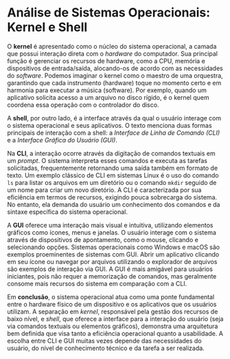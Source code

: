 # Análise de Sistemas Operacionais: Kernel e Shell

O **kernel** é apresentado como o núcleo do sistema operacional, a camada que possui interação direta com o *hardware* do computador. Sua principal função é gerenciar os recursos de hardware, como a CPU, memória e dispositivos de entrada/saída, alocando-os de acordo com as necessidades do *software*. Podemos imaginar o kernel como o maestro de uma orquestra, garantindo que cada instrumento (hardware) toque no momento certo e em harmonia para executar a música (software). Por exemplo, quando um aplicativo solicita acesso a um arquivo no disco rígido, é o kernel quem coordena essa operação com o controlador do disco.

A **shell**, por outro lado, é a interface através da qual o usuário interage com o sistema operacional e seus aplicativos. O texto menciona duas formas principais de interação com a shell: a *Interface de Linha de Comando (CLI)* e a *Interface Gráfica do Usuário (GUI)*.

Na **CLI**, a interação ocorre através da digitação de comandos textuais em um *prompt*. O sistema interpreta esses comandos e executa as tarefas solicitadas, frequentemente retornando uma saída também em formato de texto. Um exemplo clássico de CLI em sistemas Linux é o uso do comando `ls` para listar os arquivos em um diretório ou o comando `mkdir` seguido de um nome para criar um novo diretório. A CLI é caracterizada por sua eficiência em termos de recursos, exigindo pouca sobrecarga do sistema. No entanto, ela demanda do usuário um conhecimento dos comandos e da sintaxe específica do sistema operacional.

A **GUI** oferece uma interação mais visual e intuitiva, utilizando elementos gráficos como ícones, menus e janelas. O usuário interage com o sistema através de dispositivos de apontamento, como o mouse, clicando e selecionando opções. Sistemas operacionais como Windows e macOS são exemplos proeminentes de sistemas com GUI. Abrir um aplicativo clicando em seu ícone ou navegar por arquivos utilizando o explorador de arquivos são exemplos de interação via GUI. A GUI é mais amigável para usuários iniciantes, pois não requer a memorização de comandos, mas geralmente consome mais recursos do sistema em comparação com a CLI.

Em **conclusão**, o sistema operacional atua como uma ponte fundamental entre o hardware físico de um dispositivo e os aplicativos que os usuários utilizam. A separação em *kernel*, responsável pela gestão dos recursos de baixo nível, e *shell*, que oferece a interface para a interação do usuário (seja via comandos textuais ou elementos gráficos), demonstra uma arquitetura bem definida que visa tanto a eficiência operacional quanto a usabilidade. A escolha entre CLI e GUI muitas vezes depende das necessidades do usuário, do nível de conhecimento técnico e da tarefa a ser realizada.